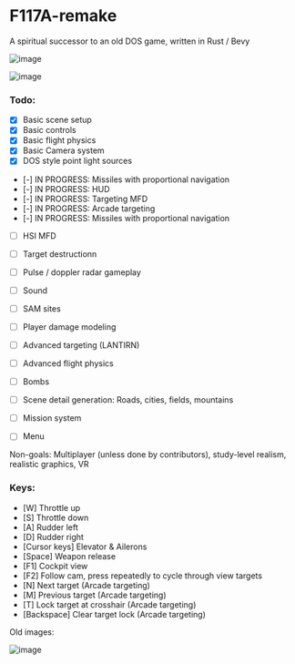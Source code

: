 # F117A-remake
 A spiritual successor to an old DOS game, written in Rust / Bevy

![image](https://github.com/dividebysandwich/F117A-remake/assets/23048489/603ae486-8727-4d48-8e6e-066c4a736f89)

![image](https://i.imgur.com/8nikN4e.gif)


### Todo:

- [X] Basic scene setup
- [X] Basic controls
- [X] Basic flight physics
- [X] Basic Camera system
- [X] DOS style point light sources
- [-] IN PROGRESS: Missiles with proportional navigation
- [-] IN PROGRESS: HUD
- [-] IN PROGRESS: Targeting MFD
- [-] IN PROGRESS: Arcade targeting
- [-] IN PROGRESS: Missiles with proportional navigation
- [ ] HSI MFD
- [ ] Target destructionn
- [ ] Pulse / doppler radar gameplay
- [ ] Sound
- [ ] SAM sites
- [ ] Player damage modeling
- [ ] Advanced targeting (LANTIRN)
- [ ] Advanced flight physics
- [ ] Bombs
- [ ] Scene detail generation: Roads, cities, fields, mountains
- [ ] Mission system
- [ ] Menu


Non-goals:
Multiplayer (unless done by contributors), study-level realism, realistic graphics, VR

### Keys:

- [W] Throttle up
- [S] Throttle down
- [A] Rudder left
- [D] Rudder right
- [Cursor keys] Elevator & Ailerons
- [Space] Weapon release
- [F1] Cockpit view
- [F2] Follow cam, press repeatedly to cycle through view targets
- [N] Next target (Arcade targeting)
- [M] Previous target (Arcade targeting)
- [T] Lock target at crosshair (Arcade targeting)
- [Backspace] Clear target lock (Arcade targeting)


Old images:

![image](https://github.com/dividebysandwich/F117A-remake/assets/23048489/225bec29-d680-49af-a29c-38eb084c2901)
